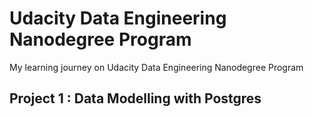 # Udacity Data Engineering Nanodegree Program

My learning journey on Udacity Data Engineering Nanodegree Program

## Project 1 : Data Modelling with Postgres